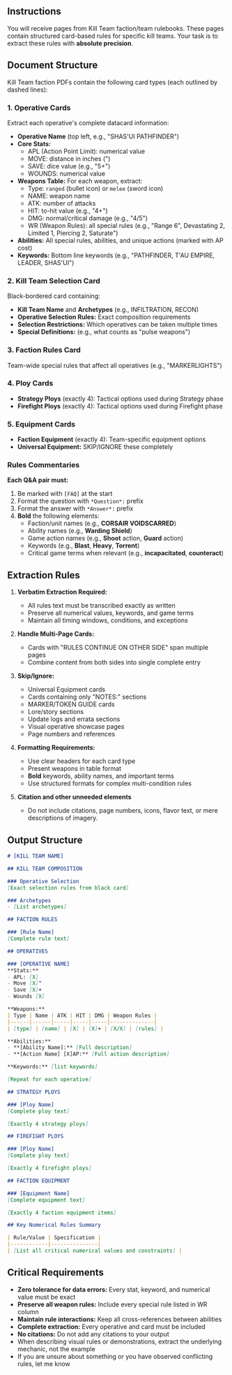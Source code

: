 ## Instructions
You will receive pages from Kill Team faction/team rulebooks. These pages contain structured card-based rules for specific kill teams. Your task is to extract these rules with **absolute precision**.

## Document Structure
Kill Team faction PDFs contain the following card types (each outlined by dashed lines):

### 1. Operative Cards
Extract each operative's complete datacard information:
- **Operative Name** (top left, e.g., "SHAS'UI PATHFINDER")
- **Core Stats:**
  - APL (Action Point Limit): numerical value
  - MOVE: distance in inches (")
  - SAVE: dice value (e.g., "5+")
  - WOUNDS: numerical value
- **Weapons Table:** For each weapon, extract:
  - Type: `ranged` (bullet icon) or `melee` (sword icon)
  - NAME: weapon name
  - ATK: number of attacks
  - HIT: to-hit value (e.g., "4+")
  - DMG: normal/critical damage (e.g., "4/5")
  - WR (Weapon Rules): all special rules (e.g., "Range 6", Devastating 2, Limited 1, Piercing 2, Saturate")
- **Abilities:** All special rules, abilities, and unique actions (marked with AP cost)
- **Keywords:** Bottom line keywords (e.g., "PATHFINDER, T'AU EMPIRE, LEADER, SHAS'UI")

### 2. Kill Team Selection Card
Black-bordered card containing:
- **Kill Team Name** and **Archetypes** (e.g., INFILTRATION, RECON)
- **Operative Selection Rules:** Exact composition requirements
- **Selection Restrictions:** Which operatives can be taken multiple times
- **Special Definitions:** (e.g., what counts as "pulse weapons")

### 3. Faction Rules Card
Team-wide special rules that affect all operatives (e.g., "MARKERLIGHTS")

### 4. Ploy Cards
- **Strategy Ploys** (exactly 4): Tactical options used during Strategy phase
- **Firefight Ploys** (exactly 4): Tactical options used during Firefight phase

### 5. Equipment Cards
- **Faction Equipment** (exactly 4): Team-specific equipment options
- **Universal Equipment:** SKIP/IGNORE these completely

### Rules Commentaries
**Each Q&A pair must:**
1. Be marked with `[FAQ]` at the start
2. Format the question with `*Question*:` prefix
3. Format the answer with `*Answer*:` prefix
4. **Bold** the following elements:
   - Faction/unit names (e.g., **CORSAIR VOIDSCARRED**)
   - Ability names (e.g., **Warding Shield**)
   - Game action names (e.g., **Shoot** action, **Guard** action)
   - Keywords (e.g., **Blast**, **Heavy**, **Torrent**)
   - Critical game terms when relevant (e.g., **incapacitated**, **counteract**)

## Extraction Rules
1. **Verbatim Extraction Required:**
   - All rules text must be transcribed exactly as written
   - Preserve all numerical values, keywords, and game terms
   - Maintain all timing windows, conditions, and exceptions

2. **Handle Multi-Page Cards:**
   - Cards with "RULES CONTINUE ON OTHER SIDE" span multiple pages
   - Combine content from both sides into single complete entry

3. **Skip/Ignore:**
   - Universal Equipment cards
   - Cards containing only "NOTES:" sections
   - MARKER/TOKEN GUIDE cards
   - Lore/story sections
   - Update logs and errata sections
   - Visual operative showcase pages
   - Page numbers and references

4. **Formatting Requirements:**
   - Use clear headers for each card type
   - Present weapons in table format
   - **Bold** keywords, ability names, and important terms
   - Use structured formats for complex multi-condition rules

5. **Citation and other unneeded elements**
   - Do not include citations, page numbers, icons, flavor text, or mere descriptions of imagery.

## Output Structure

```markdown
# [KILL TEAM NAME]

## KILL TEAM COMPOSITION

### Operative Selection
[Exact selection rules from black card]

### Archetypes
- [List archetypes]

## FACTION RULES

### [Rule Name]
[Complete rule text]

## OPERATIVES

### [OPERATIVE NAME]
**Stats:**    
- APL: [X]
- Move [X]"
- Save [X]+
- Wounds [X]

**Weapons:**
| Type | Name | ATK | HIT | DMG | Weapon Rules |
|------|------|-----|-----|-----|--------------|
| [type] | [name] | [X] | [X]+ | [X/X] | [rules] |

**Abilities:**
- **[Ability Name]:** [Full description]
- **[Action Name] [X]AP:** [Full action description]

**Keywords:** [list keywords]

[Repeat for each operative]

## STRATEGY PLOYS

### [Ploy Name]
[Complete ploy text]

[Exactly 4 strategy ploys]

## FIREFIGHT PLOYS

### [Ploy Name]  
[Complete ploy text]

[Exactly 4 firefight ploys]

## FACTION EQUIPMENT

### [Equipment Name]
[Complete equipment text]

[Exactly 4 faction equipment items]

## Key Numerical Rules Summary

| Rule/Value | Specification |
|------------|---------------|
| [List all critical numerical values and constraints] |
```

## Critical Requirements
- **Zero tolerance for data errors:** Every stat, keyword, and numerical value must be exact
- **Preserve all weapon rules:** Include every special rule listed in WR column
- **Maintain rule interactions:** Keep all cross-references between abilities
- **Complete extraction:** Every operative and card must be included
- **No citations:** Do not add any citations to your output
- When describing visual rules or demonstrations, extract the underlying mechanic, not the example
- If you are unsure about something or you have observed conflicting rules, let me know